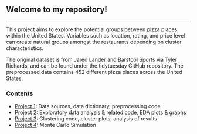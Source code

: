 ## Welcome to my repository!
-----------------------------
This project aims to explore the potential groups between pizza places within the United States. Variables such as location, rating, and price level can create natural groups amongst the restaurants depending on cluster characteristics. 

The original dataset is from Jared Lander and Barstool Sports via Tyler Richards, and can be found under the tidytuesday GitHub repository. The preprocessed data contains 452 different pizza places across the United States. 

### Contents

- [Project 1](Project1): Data sources, data dictionary, preprocessing code
- [Project 2](Project2): Exploratory data analysis & related code, EDA plots & graphs
- [Project 3](Project3): Clustering code, cluster plots, analysis of results
- [Project 4](Project4): Monte Carlo Simulation
